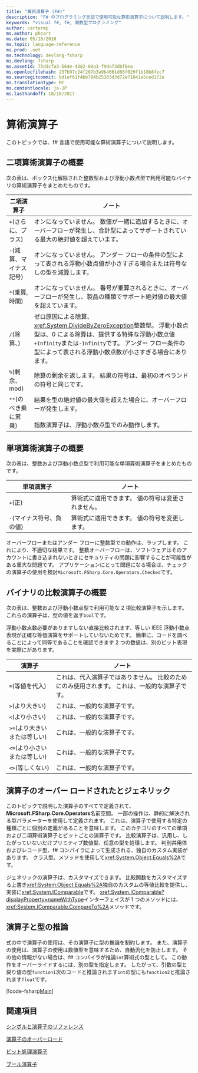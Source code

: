 ```yaml
---
title: "算術演算子 (F#)"
description: "F# のプログラミング言語で使用可能な算術演算子について説明します。"
keywords: "visual f#, f#, 関数型プログラミング"
author: cartermp
ms.author: phcart
ms.date: 05/16/2016
ms.topic: language-reference
ms.prod: .net
ms.technology: devlang-fsharp
ms.devlang: fsharp
ms.assetid: 75ddcfa3-564e-4382-80a3-f9da73d0f0ea
ms.openlocfilehash: 237b97c24f207b3a9b4661d66f029f1b18b8fec7
ms.sourcegitcommit: bd1ef61f4bb794b25383d3d72e71041a5ced172e
ms.translationtype: MT
ms.contentlocale: ja-JP
ms.lasthandoff: 10/18/2017
---
```

# <a name="arithmetic-operators"></a>算術演算子

このトピックでは、f# 言語で使用可能な算術演算子について説明します。

## <a name="summary-of-binary-arithmetic-operators"></a>二項算術演算子の概要
次の表は、ボックス化解除された整数型および浮動小数点型で利用可能なバイナリの算術演算子をまとめたものです。

|二項演算子|ノート|
|---------------|-----|
|`+`(さらに、プラス)|オンになっていません。 数値が一緒に追加するときに、オーバーフローが発生し、合計型によってサポートされている最大の絶対値を超えています。|
|`-`(減算、マイナス記号)|オンになっていません。 アンダー フローの条件の型によって表される浮動小数点値が小さすぎる場合または符号なしの型を減算します。|
|`*`(乗算, 時間)|オンになっていません。 番号が乗算されるときに、オーバーフローが発生し、製品の種類でサポート絶対値の最大値を超えています。|
|`/`(除算、)|ゼロ原因による除算、<xref:System.DivideByZeroException>整数型。 浮動小数点型は、0 による除算は、提供する特殊な浮動小数点値`+Infinity`または`-Infinity`です。 アンダー フロー条件の型によって表される浮動小数点数が小さすぎる場合にあります。|
|`%`(剰余、mod)|除算の剰余を返します。 結果の符号は、最初のオペランドの符号と同じです。|
|`**`(のべき乗に累乗)|結果を型の絶対値の最大値を超えた場合に、オーバーフローが発生します。<br /><br />指数演算子は、浮動小数点型でのみ動作します。|

## <a name="summary-of-unary-arithmetic-operators"></a>単項算術演算子の概要
次の表は、整数および浮動小数点型で利用可能な単項算術演算子をまとめたものです。


|単項演算子|ノート|
|--------------|-----|
|`+`(正)|算術式に適用できます。 値の符号は変更されません。|
|`-`(マイナス符号、負の値)|算術式に適用できます。 値の符号を変更します。|
オーバーフローまたはアンダー フローに整数型での動作は、ラップします。 これにより、不適切な結果です。 整数オーバーフローは、ソフトウェアはそのアカウントに書き込まれないときにセキュリティの問題に影響することが可能性がある重大な問題です。 アプリケーションにとって問題になる場合は、チェックの演算子の使用を検討`Microsoft.FSharp.Core.Operators.Checked`です。


## <a name="summary-of-binary-comparison-operators"></a>バイナリの比較演算子の概要
次の表は、整数および浮動小数点型で利用可能な 2 項比較演算子を示します。 これらの演算子は、型の値を返す`bool`です。

浮動小数点数必要がありますしない直接比較されます、等しい IEEE 浮動小数点表現が正確な等価演算をサポートしていないためです。 簡単に、コードを調べることによって同等であることを確認できます 2 つの数値は、別のビット表現を実際にがあります。



|演算子|ノート|
|--------|-----|
|`=`(等値を代入)|これは、代入演算子ではありません。 比較のためにのみ使用されます。 これは、一般的な演算子です。|
|`>`(より大きい)|これは、一般的な演算子です。|
|`<`(より小さい)|これは、一般的な演算子です。|
|`>=`(より大きいまたは等しい)|これは、一般的な演算子です。|
|`<=`(より小さいまたは等しい)|これは、一般的な演算子です。|
|`<>`(等しくない)|これは、一般的な演算子です。|

## <a name="overloaded-and-generic-operators"></a>演算子のオーバー ロードされたとジェネリック
このトピックで説明した演算子のすべてで定義されて、 **Microsoft.FSharp.Core.Operators**名前空間。 一部の操作は、静的に解決される型パラメーターを使用して定義されます。 これは、演算子で使用する特定の種類ごとに個別の定義があることを意味します。 このカテゴリのすべての単項および二項算術演算子とビットごとの演算子です。 比較演算子は、汎用し、したがっていないだけプリミティブ数値型、任意の型を処理します。 判別共用体およびレコード型、f# コンパイラによって生成される、独自のカスタム実装があります。 クラス型、メソッドを使用して<xref:System.Object.Equals%2A>です。

ジェネリックの演算子は、カスタマイズできます。 比較関数をカスタマイズする上書き<xref:System.Object.Equals%2A>独自のカスタムの等値比較を提供し、実装に<xref:System.IComparable>です。 <xref:System.IComparable?displayProperty=nameWithType>インターフェイスが 1 つのメソッドには、<xref:System.IComparable.CompareTo%2A>メソッドです。


## <a name="operators-and-type-inference"></a>演算子と型の推論
式の中で演算子の使用は、その演算子に型の推論を制約します。 また、演算子の使用は、演算子の使用は数値型を意味するため、自動汎化を防止します。 その他の情報がない場合は、f# コンパイラが推論`int`算術式の型として。 この動作をオーバーライドするには、別の型を指定します。 したがって、引数の型と戻り値の型`function1`次のコードと推論されます`int`の型にも`function2`と推論されます`float`です。

[!code-fsharp[Main](../../../../samples/snippets/fsharp/lang-ref-1/snippet3501.fs)]
    
## <a name="see-also"></a>関連項目
[シンボルと演算子のリファレンス](index.md)

[演算子のオーバーロード](../operator-overloading.md)

[ビット処理演算子](bitwise-operators.md)

[ブール演算子](boolean-operators.md)
